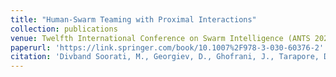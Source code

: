 ```yaml
---
title: "Human-Swarm Teaming with Proximal Interactions"
collection: publications
venue: Twelfth International Conference on Swarm Intelligence (ANTS 2020)
paperurl: 'https://link.springer.com/book/10.1007%2F978-3-030-60376-2'
citation: 'Divband Soorati, M., Georgiev, D., Ghofrani, J., Tarapore, D. and Ramchurn, S. (2020). &quot;Human-Swarm Teaming with Proximal Interactions.&quot; In: Swarm Intelligence. ANTS 2020, LNCS 12421.'
---
```

